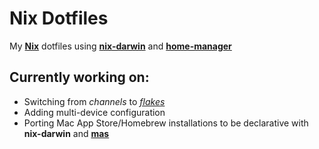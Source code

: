 # Nix Dotfiles

My [**Nix**](https://nixos.org/) dotfiles using [**nix-darwin**](https://github.com/LnL7/nix-darwin) and [**home-manager**](https://github.com/nix-community/home-manager)


## Currently working on:
 - Switching from _channels_ to [_flakes_](https://nixos.wiki/wiki/Flakes)
 - Adding multi-device configuration
 - Porting Mac App Store/Homebrew installations to be declarative with **nix-darwin** and [**mas**](https://github.com/mas-cli/mas)